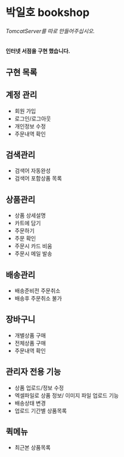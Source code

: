 # 박일호 bookshop 

###### TomcatServer를 따로 만들어주십시오.

#### 인터넷 서점을 구현 했습니다.

## 구현 목록

계정 관리
-----------
- 회원 가입
- 로그인/로그아웃
- 개인정보 수정
- 주문내역 확인

검색관리
-----------
- 검색어 자동완성
- 검색어 포함상품 목록
 
상품관리
-----------
- 상품 상세설명
- 카트에 담기
- 주문하기
- 주문 확인
- 주문시 카드 비움
- 주문시 메일 발송

배송관리
-----------
- 배송준비전 주문취소
- 배송후 주문취소 불가

장바구니
-----------
- 개별상품 구매
- 전체상품 구매
- 주문내역 확인

관리자 전용 기능
-----------
- 상품 업로드/정보 수정
- 엑셀파일로 상품 정보/ 이미지 파일 업로드 기능
- 배송상태 변경
- 업로드 기간별 상품목록

퀵메뉴
-----------
- 최근본 상품목록


